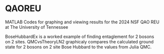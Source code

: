 # QAOREU
MATLAB Codes for graphing and viewing results for the 2024 NSF QAO REU at The University of Tennessee

BoseHubbardEx is a worked example of finding entaglement for 2 bosons on 2 sites.
QMCvsTheoryLN2 graphicaly compares the calculated ground state for 2 bosons on 2 site Bose Hubbard to the values from Julia QMC.

